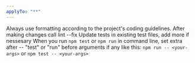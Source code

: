 ```yaml
---
applyTo: "**"
---
```


Always use formatting according to the project's coding guidelines.
After making changes call lint --fix
Update tests in existing test files, add more if nessesary
When you run `npm test` or `npm run` in command line, set extra after -- "test" or "run" before arguments if any like this: `npm run -- <your-args>` or `npm test -- <your-args>`